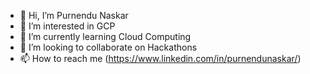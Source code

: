 - 👋 Hi, I’m Purnendu Naskar
- 👀 I’m interested in GCP
- 🌱 I’m currently learning Cloud Computing
- 💞️ I’m looking to collaborate on Hackathons
- 📫 How to reach me (https://www.linkedin.com/in/purnendunaskar/)

<!---
purnendunaskar987/purnendunaskar987 is a ✨ special ✨ repository because its `README.md` (this file) appears on your GitHub profile.
You can click the Preview link to take a look at your changes.
--->
